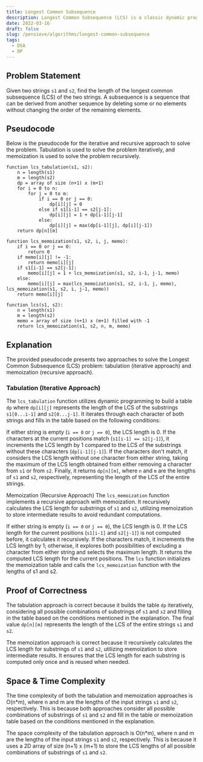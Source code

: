 ```yaml
---
title: Longest Common Subsequence
description: Longest Common Subsequence (LCS) is a classic dynamic programming problem. It is a subsequence of two strings that is common to both strings and is not necessarily contiguous. The problem is to find the length of the longest common subsequence of two strings.
date: 2022-03-16
draft: false
slug: /pensieve/algorithms/longest-common-subsequence
tags:
  - DSA
  - DP
---
```

## Problem Statement

Given two strings `s1` and `s2`, find the length of the longest common subsequence (LCS) of the two strings. A subsequence is a sequence that can be derived from another sequence by deleting some or no elements without changing the order of the remaining elements.

## Pseudocode

Below is the pseudocode for the iterative and recursive approach to solve the problem. Tabulation is used to solve the problem iteratively, and memoization is used to solve the problem recursively.

```pseudocode
function lcs_tabulation(s1, s2):
    n = length(s1)
    m = length(s2)
    dp = array of size (n+1) x (m+1)
    for i = 0 to n:
        for j = 0 to m:
            if i == 0 or j == 0:
                dp[i][j] = 0
            else if s1[i-1] == s2[j-1]:
                dp[i][j] = 1 + dp[i-1][j-1]
            else:
                dp[i][j] = max(dp[i-1][j], dp[i][j-1])
    return dp[n][m]
```

```pseudocode
function lcs_memoization(s1, s2, i, j, memo):
    if i == 0 or j == 0:
        return 0
    if memo[i][j] != -1:
        return memo[i][j]
    if s1[i-1] == s2[j-1]:
        memo[i][j] = 1 + lcs_memoization(s1, s2, i-1, j-1, memo)
    else:
        memo[i][j] = max(lcs_memoization(s1, s2, i-1, j, memo), lcs_memoization(s1, s2, i, j-1, memo))
    return memo[i][j]

function lcs(s1, s2):
    n = length(s1)
    m = length(s2)
    memo = array of size (n+1) x (m+1) filled with -1
    return lcs_memoization(s1, s2, n, m, memo)
```

## Explanation

The provided pseudocode presents two approaches to solve the Longest Common Subsequence (LCS) problem: tabulation (iterative approach) and memoization (recursive approach).

### Tabulation (Iterative Approach)
The `lcs_tabulation` function utilizes dynamic programming to build a table `dp` where `dp[i][j]` represents the length of the LCS of the substrings `s1[0...i-1]` and `s2[0...j-1]`. It iterates through each character of both strings and fills in the table based on the following conditions:

If either string is empty (`i == 0` or `j == 0`), the LCS length is 0.
If the characters at the current positions match (`s1[i-1] == s2[j-1]`), it increments the LCS length by 1 compared to the LCS of the substrings without these characters (`dp[i-1][j-1]`).
If the characters don't match, it considers the LCS length without one character from either string, taking the maximum of the LCS length obtained from either removing a character from `s1` or from `s2`.
Finally, it returns `dp[n][m]`, where `n` and `m` are the lengths of `s1` and `s2`, respectively, representing the length of the LCS of the entire strings.

Memoization (Recursive Approach)
The `lcs_memoization` function implements a recursive approach with memoization. It recursively calculates the LCS length for substrings of `s1` and `s2`, utilizing memoization to store intermediate results to avoid redundant computations.

If either string is empty (`i == 0` or `j == 0`), the LCS length is 0.
If the LCS length for the current positions (`s1[i-1]` and `s2[j-1]`) is not computed before, it calculates it recursively. If the characters match, it increments the LCS length by 1; otherwise, it explores both possibilities of excluding a character from either string and selects the maximum length.
It returns the computed LCS length for the current positions.
The `lcs` function initializes the memoization table and calls the `lcs_memoization` function with the lengths of s1 and s2.

## Proof of Correctness

The tabulation approach is correct because it builds the table `dp` iteratively, considering all possible combinations of substrings of `s1` and `s2` and filling in the table based on the conditions mentioned in the explanation. The final value `dp[n][m]` represents the length of the LCS of the entire strings `s1` and `s2`.

The memoization approach is correct because it recursively calculates the LCS length for substrings of `s1` and `s2`, utilizing memoization to store intermediate results. It ensures that the LCS length for each substring is computed only once and is reused when needed.

## Space & Time Complexity

The time complexity of both the tabulation and memoization approaches is O(n*m), where n and m are the lengths of the input strings `s1` and `s2`, respectively. This is because both approaches consider all possible combinations of substrings of `s1` and `s2` and fill in the table or memoization table based on the conditions mentioned in the explanation.

The space complexity of the tabulation approach is O(n*m), where n and m are the lengths of the input strings `s1` and `s2`, respectively. This is because it uses a 2D array  of size (n+1) x (m+1) to store the LCS lengths of all possible combinations of substrings of `s1` and `s2`.